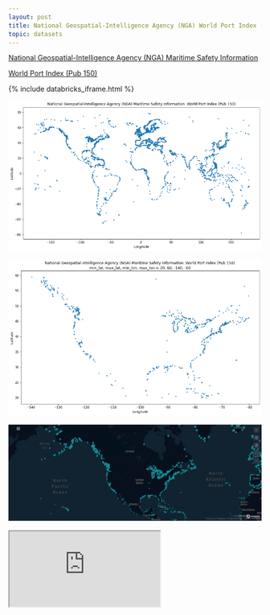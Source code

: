 ```yaml
---
layout: post
title: National Geospatial-Intelligence Agency (NGA) World Port Index (Pub 150) (WPI)
topic: datasets
---
```


[National Geospatial-Intelligence Agency (NGA) Maritime Safety Information](https://msi.nga.mil/)

[World Port Index (Pub 150)](https://msi.nga.mil/Publications/WPI)

{% include databricks_iframe.html %}

![WPI](/images/NGA/WPI.png)

![df_reduced_north_america](/images/NGA/df_reduced_north_america.png)

![Kepler.gl](/images/NGA/keplergl-WPI.jpeg)

<iframe src="https://docs.google.com/spreadsheets/d/e/2PACX-1vTL0uXgtXUyrkSxHFBd5kY0lfMXiVdHFm3GkSmaa6YPihn6c_nnQJd4ql_aWTf9Snrr5K5N3XN6fCvD/pubhtml?gid=1377458813&amp;single=true&amp;widget=true&amp;headers=false"></iframe>